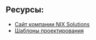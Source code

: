 Ресурсы:
--
* [Сайт компании NIX Solutions](https://www.nixsolutions.com/ru/)
* [Шаблоны проектирования](https://nixsolutions.github.io/design-patterns/)